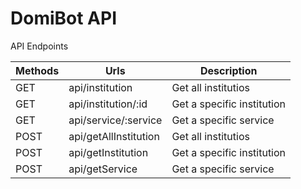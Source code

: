 # DomiBot API


API Endpoints

| Methods     | Urls             |Description            |
| ----------- | -----------      | -----------        |
| GET         | api/institution    |Get all institutios           |
| GET         | api/institution/:id |Get a specific institution         |
| GET         | api/service/:service |Get a specific service         |
| POST         | api/getAllInstitution    |Get all institutios           |
| POST         | api/getInstitution |Get a specific institution         |
| POST         | api/getService |Get a specific service         |


